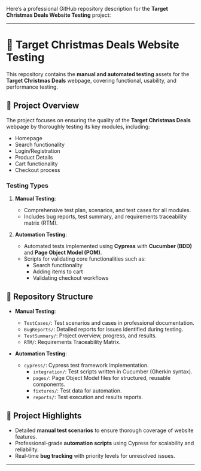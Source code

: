 Here’s a professional GitHub repository description for the **Target Christmas Deals Website Testing** project:  

---

# 🎯 Target Christmas Deals Website Testing  

This repository contains the **manual and automated testing** assets for the **Target Christmas Deals** webpage, covering functional, usability, and performance testing.  

## 📌 Project Overview  
The project focuses on ensuring the quality of the **Target Christmas Deals** webpage by thoroughly testing its key modules, including:  
- Homepage  
- Search functionality  
- Login/Registration  
- Product Details  
- Cart functionality  
- Checkout process  

### Testing Types  
1. **Manual Testing**:  
   - Comprehensive test plan, scenarios, and test cases for all modules.  
   - Includes bug reports, test summary, and requirements traceability matrix (RTM).  

2. **Automation Testing**:  
   - Automated tests implemented using **Cypress** with **Cucumber (BDD)** and **Page Object Model (POM)**.  
   - Scripts for validating core functionalities such as:  
     - Search functionality  
     - Adding items to cart  
     - Validating checkout workflows  

## 📂 Repository Structure  
- **Manual Testing**:  
  - `TestCases/`: Test scenarios and cases in professional documentation.  
  - `BugReports/`: Detailed reports for issues identified during testing.  
  - `TestSummary/`: Project overview, progress, and results.  
  - `RTM/`: Requirements Traceability Matrix.  

- **Automation Testing**:  
  - `cypress/`: Cypress test framework implementation.  
    - `integration/`: Test scripts written in Cucumber (Gherkin syntax).  
    - `pages/`: Page Object Model files for structured, reusable components.  
    - `fixtures/`: Test data for automation.  
    - `reports/`: Test execution and results reports.  

## 🚀 Project Highlights  
- Detailed **manual test scenarios** to ensure thorough coverage of website features.  
- Professional-grade **automation scripts** using Cypress for scalability and reliability.  
- Real-time **bug tracking** with priority levels for unresolved issues.  

---
